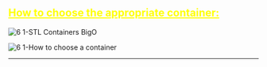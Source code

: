 ## <font color="yellow"><u>How to choose the appropriate container:</u></font>

![6 1-STL Containers BigO](https://github.com/Ali-Elbana/STL-Notes/assets/97269796/0c940224-7f34-439e-90dc-c050db8b6b63)

![6 1-How to choose a container](https://github.com/Ali-Elbana/STL-Notes/assets/97269796/47cae751-18f4-4e86-9820-a8e00be4bc2c)

---

